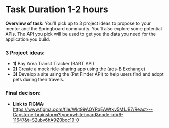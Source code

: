 # Task Duration 1-2 hours

**Overview of task:**
You’ll pick up to 3 project ideas to propose to your mentor and the Springboard community. You’ll also explore some potential APIs. The API you pick will be used to get you the data you need for the application you build.

### 3 Project ideas:
- **1)** Bay Area Transit Tracker (BART API) 
- **2)** Create a mock ride-sharing app using the (ads-B Exchange)
- **3)** Develop a site using the (Pet Finder API) to help users find and adopt pets during their travels.

### Final decison:
- **Link to FIGMA:** https://www.figma.com/file/Wkt99AQYRqEAWtkv5M1JB7/React---Capstone-brainstorm?type=whiteboard&node-id=6-11647&t=S2ubv6hA9Z0boc19-0